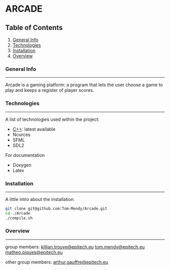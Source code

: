 # ARCADE

## Table of Contents

1. [General Info](#general-info)
2. [Technologies](#technologies)
3. [Installation](#installation)
4. [Overview](#overview)

### General Info

***
Arcade is a gaming platform: a program that lets the user choose a game to play and keeps a register of
player scores.

### Technologies

***
A list of technologies used within the project:

* [C++](https://en.wikipedia.org/wiki/C%2B%2B): latest available
* Ncurces
* SFML
* SDL2

For documentation

* Doxygen
* Latex

### Installation

***
A little intro about the installation.

```bash
git clone git@github.com:Tom-Mendy/Arcade.git
cd ./Arcade
./compile.sh
```

### Overview

***

group members: killian.trouve@epitech.eu tom.mendy@epitech.eu matheo.piques@epitech.eu

other group members: arthur.gauffre@epitech.eu
